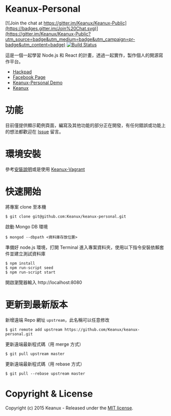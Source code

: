 # Keanux-Personal

[![Join the chat at https://gitter.im/Keanux/Keanux-Public](https://badges.gitter.im/Join%20Chat.svg)](https://gitter.im/Keanux/Keanux-Public?utm_source=badge&utm_medium=badge&utm_campaign=pr-badge&utm_content=badge)
[![Build Status](https://travis-ci.org/Keanux/keanux-personal.svg?branch=master)](https://travis-ci.org/Keanux/keanux-personal)

這是一個一起學習 Node.js 和 React 的計畫，透過一起實作，製作個人的開源寫作平台。

- [Hackpad](https://keanux.hackpad.com/INTRO-rDTHFqtALl2)
- [Facebook Page](https://www.facebook.com/trykeanux)
- [Keanux-Personal Demo](http://keanux.com:8080)
- [Keanux](http://keanux.com)

# 功能

目前僅提供顯示範例頁面，編寫及其他功能的部分正在開發，有任何錯誤或功能上的想法都歡迎在 [Issue](https://github.com/Keanux/keanux-personal/issues) 留言。

# 環境安裝

參考[安裝說明](docs/setup.md)或是使用 [Keanux-Vagrant](https://github.com/Keanux/keanux-vagrant)

# 快速開始

將專案 clone 至本機

```
$ git clone git@github.com:Keanux/keanux-personal.git
```

啟動 Mongo DB 環境

```
$ mongod --dbpath <資料庫存放位置>
```

準備好 node.js 環境，打開 Terminal 進入專案資料夾，使用以下指令安裝依賴套件並建立測試資料庫

```
$ npm install
$ npm run-script seed
$ npm run-script start
```

開啟瀏覽器輸入 http://localhost:8080

# 更新到最新版本

新增遠端 Repo 網址 `upstream`，此名稱可以任意修改

```
$ git remote add upstream https://github.com/Keanux/keanux-personal.git
```

更新遠端最新程式碼（用 merge 方式）

```
$ git pull upstream master
```

更新遠端最新程式碼（用 rebase 方式）

```
$ git pull --rebase upstream master
```

# Copyright & License

Copyright (c) 2015 Keanux - Released under the [MIT license](LICENSE).
